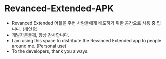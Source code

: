 # Revanced-Extended-APK
- Revanced Extended 어플을 주변 사람들에게 배포하기 위한 공간으로 사용 중 입니다. (개인용)
- 개발자분들께, 항상 감사합니다. <br/>
- I am using this space to distribute the Revanced Extended app to people around me. (Personal use)
- To the developers, thank you always.

  
